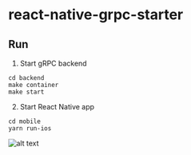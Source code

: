 # react-native-grpc-starter

## Run

1. Start gRPC backend
```
cd backend
make container
make start
```

2. Start React Native app
```
cd mobile
yarn run-ios
```

![alt text](https://github.com/trackforce/react-native-grpc-starter/blob/master/demo.png)
